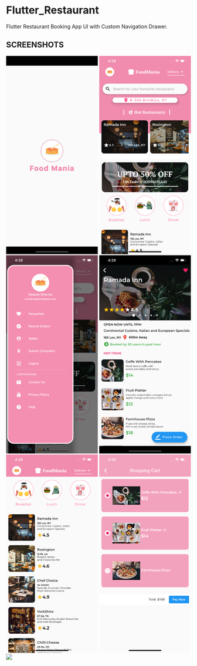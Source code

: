 # Flutter_Restaurant

Flutter Restaurant Booking App UI with Custom Navigation Drawer.



## SCREENSHOTS

<img src="assets/s1.png" width="250">
<img src="assets/s2.png" width="250">
<img src="assets/s3.png" width="250">
<img src="assets/s4.png" width="250">
<img src="assets/s5.png" width="250">
<img src="assets/s6.png" width="250">
<img src="assets/s7.png" width="250">



